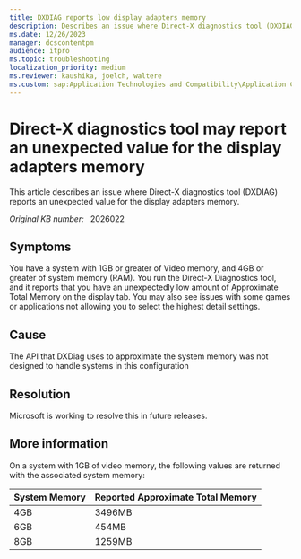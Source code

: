 ```yaml
---
title: DXDIAG reports low display adapters memory
description: Describes an issue where Direct-X diagnostics tool (DXDIAG) reports an unexpected value for the display adapters memory.
ms.date: 12/26/2023
manager: dcscontentpm
audience: itpro
ms.topic: troubleshooting
localization_priority: medium
ms.reviewer: kaushika, joelch, waltere
ms.custom: sap:Application Technologies and Compatibility\Application Compatibility Toolkit (ACT), csstroubleshoot
---
```

# Direct-X diagnostics tool may report an unexpected value for the display adapters memory

This article describes an issue where Direct-X diagnostics tool (DXDIAG) reports an unexpected value for the display adapters memory.

_Original KB number:_ &nbsp; 2026022

## Symptoms

You have a system with 1GB or greater of Video memory, and 4GB or greater of system memory (RAM). You run the Direct-X Diagnostics tool, and it reports that you have an unexpectedly low amount of Approximate Total Memory on the display tab. You may also see issues with some games or applications not allowing you to select the highest detail settings.

## Cause

The API that DXDiag uses to approximate the system memory was not designed to handle systems in this configuration

## Resolution

Microsoft is working to resolve this in future releases.

## More information

On a system with 1GB of video memory, the following values are returned with the associated system memory:

|System Memory | Reported Approximate Total Memory|
|--|--|
|4GB |3496MB|
|6GB|454MB|
|8GB|1259MB|
